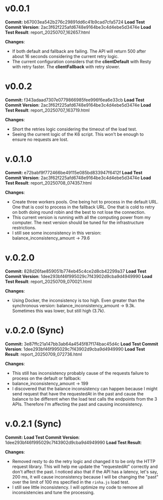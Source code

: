 # v0.0.1

**Commit:** b67003ea542b276c29891dd6c41b9cad7cfa5724
**Load Test Commit Version**: 2ac3f62f225afd6748e9164be3c4d4ebe5d3474e
**Load Test Result**: report_20250707_162657.html

**Changes**:
- If both default and fallback are failing. The API will return 500 after about 16 seconds considering the current retry logic.
- The current configuration considers that the **clientDefault** with Resty with retry faster. The **clientFallback** with retry slower.

# v0.0.2

**Commit:** f343adaad7307e0779866985fee996f6ea6e33cb
**Load Test Commit Version**: 2ac3f62f225afd6748e9164be3c4d4ebe5d3474e
**Load Test Result**: report_20250707_163719.html

**Changes**:
- Short the retries logic considering the timeout of the load test.
- Seeing the current logic of the K6 script. This won't be enough to ensure no requests are lost.

# v.0.1.0

**Commit:** e72babf9f772466be49115e085bd833947f6412f
**Load Test Commit Version**: 2ac3f62f225afd6748e9164be3c4d4ebe5d3474e
**Load Test Result**: report_20250708_074357.html

**Changes**:
- Create three workers pools. One being hot to process in the default URL. One that is cool to process in the fallback URL. One that is cold to retry on both doing round robin and the best to not lose the connection.
- This current version is running with all the computing power from my computer. The next version should be tuned for the infrastructure restrictions.
- I still see some inconsistency in this version: balance_inconsistency_amount -> 79.6

# v.0.2.0

**Commit:** 828d26fae859051b774eb45c4ce2d8cb42299a37
**Load Test Commit Version**: 1dee293bf46f995029c7f43902d9cba9d4949990
**Load Test Result**: report_20250709_070021.html

**Changes**:
- Using Docker, the inconsistency is too high. Even greater than the synchronous version: balance_inconsistency_amount -> 9.3k. Sometimes this was lower, but still high (3.7k).

# v.0.2.0 (Sync)

**Commit:** 3e87ffc21a147bb3ab64a4545f87f174bac45d4c
**Load Test Commit Version**: 1dee293bf46f995029c7f43902d9cba9d4949990
**Load Test Result**: report_20250709_072736.html

**Changes**:
- This still has inconsistency probably cause of the requests failure to process on the default or fallback:
- balance_inconsistency_amount -> 199
- I discovered that the balance inconsistency can happen because I might send request that have the requestedAt in the past and cause the balance to be different when the load test calls the endpoints from the 3 APIs. Therefore I'm affecting the past and causing inconsistency.

# v.0.2.1 (Sync)

**Commit:** 
**Load Test Commit Version**: 1dee293bf46f995029c7f43902d9cba9d4949990
**Load Test Result**:

**Changes**:
- Removed resty to do the retry logic and changed it to be only the HTTP request library. This will help me update the "requestedAt" correctly and don't affect the past. I noticed also that if the API has a latency, let's say, 200 ms, it will cause inconsistency because I will be changing the "past" over the limit of 100 ms specified in the `rinha.js` load test.
- I still see little inconsistency. I will optimize my code to remove all inconsistencies and tune the processing.
